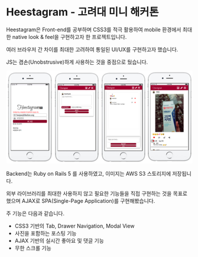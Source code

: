 # Heestagram - 고려대 미니 해커톤

Heestagram은 Front-end를 공부하며 CSS3를 적극 활용하여 mobile 환경에서 최대한 native look & feel을 구현하고자 한 프로젝트입니다.

여러 브라우저 간 차이를 최대한 고려하여 통일된 UI/UX를 구현하고자 했습니다.

JS는 겸손(Unobstrusive)하게 사용하는 것을 중점으로 뒀습니다.

![heestagram](./heesta.png)

Backend는 Ruby on Rails 5 를 사용하였고, 이미지는 AWS S3 스토리지에 저장됩니다.

외부 라이브러리를 최대한 사용하지 않고 필요한 기능들을 직접 구현하는 것을 목표로 했으며 AJAX로 SPA(Single-Page Application)를 구현해봤습니다.

주 기능은 다음과 같습니다.

- CSS3 기반의 Tab, Drawer Navigation, Modal View
- 사진을 포함하는 포스팅 기능
- AJAX 기반의 실시간 좋아요 및 댓글 기능
- 무한 스크롤 기능
